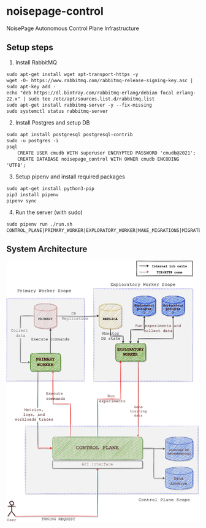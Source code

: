 # noisepage-control
NoisePage Autonomous Control Plane Infrastructure


## Setup steps


1. Install RabbitMQ

```
sudo apt-get install wget apt-transport-https -y
wget -O- https://www.rabbitmq.com/rabbitmq-release-signing-key.asc | sudo apt-key add -
echo "deb https://dl.bintray.com/rabbitmq-erlang/debian focal erlang-22.x" | sudo tee /etc/apt/sources.list.d/rabbitmq.list
sudo apt-get install rabbitmq-server -y --fix-missing
sudo systemctl status rabbitmq-server
```

2. Install Postgres and setup DB

```
sudo apt install postgresql postgresql-contrib
sudo -u postgres -i
psql
    CREATE USER cmudb WITH superuser ENCRYPTED PASSWORD 'cmudb@2021';
    CREATE DATABASE noisepage_control WITH OWNER cmudb ENCODING 'UTF8';
```

3. Setup pipenv and install required packages

```
sudo apt-get install python3-pip
pip3 install pipenv
pipenv sync
```

4. Run the server (with sudo)
```
sudo pipenv run ./run.sh CONTROL_PLANE|PRIMARY_WORKER|EXPLORATORY_WORKER|MAKE_MIGRATIONS|MIGRATE|FORMAT
```


## System Architecture

![](./images/architecture.png "System Architecture")
